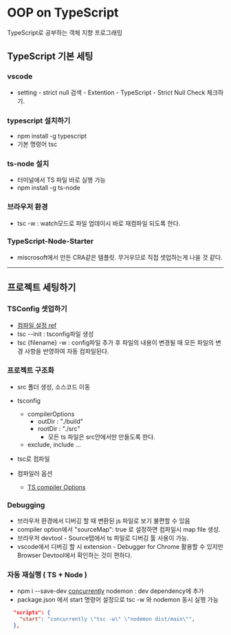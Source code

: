 # OOP on TypeScript

TypeScript로 공부하는 객체 지향 프로그래밍

## TypeScript 기본 세팅

### vscode

- setting - strict null 검색 - Extention - TypeScript - Strict Null Check 체크하기.

### typescript 설치하기

- npm install -g typescript
- 기본 명령어 tsc

### ts-node 설치

- 터미널에서 TS 파일 바로 실행 가능
- npm install -g ts-node

### 브라우저 환경

- tsc -w : watch모드로 파일 업데이시 바로 재컴파일 되도록 한다.

### TypeScript-Node-Starter

- miscrosoft에서 만든 CRA같은 템플릿. 무거우므로 직접 셋업하는게 나을 것 같다.
  <br/>

---

## 프로젝트 세팅하기

### TSConfig 셋업하기

- [컴파일 설정 ref](https://inpa.tistory.com/entry/TS-%F0%9F%93%98-%ED%83%80%EC%9E%85%EC%8A%A4%ED%81%AC%EB%A6%BD%ED%8A%B8-tsconfigjson-%EC%84%A4%EC%A0%95%ED%95%98%EA%B8%B0-%EC%B4%9D%EC%A0%95%EB%A6%AC)
- tsc --init : tsconfig파일 생성
- tsc {filename} -w : config파일 추가 후 파일의 내용이 변경될 때 모든 파일의 변경 사항을 반영하여 자동 컴파일된다.

### 프로젝트 구조화

- src 폴더 생성, 소스코드 이동
- tsconfig
  - compilerOptions
    - outDir : "./build"
    - rootDir : "./src"
      - 모든 ts 파일은 src안에서만 만들도록 한다.
  - exclude, include ...
- tsc로 컴파일

- 컴파일러 옵션
  - [TS compiler Options](https://www.typescriptlang.org/docs/handbook/compiler-options-in-msbuild.html)

### Debugging

- 브라우저 환경에서 디버깅 할 때 변환된 js 파일로 보기 불편할 수 있음
- compiler option에서 "sourceMap": true 로 설정하면 컴파일시 map file 생성.
- 브라우저 devtool \- Source탭에서 ts 파일로 디버깅 툴 사용이 가능.
- vscode에서 디버깅 할 시 extension \- Debugger for Chrome 활용할 수 있지만 Browser Devtool에서 확인하는 것이 편하다.

### 자동 재실행 ( TS + Node )

- npm i --save-dev [concurrently](https://www.npmjs.com/package/concurrently) nodemon : dev dependency에 추가
- package.json 에서 start 명령어 설정으로 tsc -w 와 nodemon 동시 실행 가능

```json
  "scripts": {
    "start": "concurrently \"tsc -w\" \"nodemon dist/main\"",
  },
```
